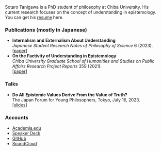 Sotaro Tanigawa is a PhD student of philosophy at Chiba University. His current research focuses on the concept of understanding in epistemology. You can get his [resume](./resume.html) here.

### Publications (mostly in Japanese)

- **Internalism and Externalism About Understanding**  
  _Japanese Student Research Notes of Philosophy of Science_ 6 (2023).  
  \[[paper](http://pssj.info/jsrnps/contents/contents_data/PSSJ_JSRNPS6(2023)_TANIGAWA_Sotaro.pdf)\]
- **On the Factivity of Understanding in Epistemology**  
  _Chiba University Graduate School of Humanities and Studies on Public Affairs Research Project Reports_ 359 (2021).  
  \[[paper](https://opac.ll.chiba-u.jp/da/curator/109491/359-p040.pdf)\]

### Talks

- **Do All Epistemic Values Derive From the Value of Truth?**  
  The Japan Forum for Young Philosophers, Tokyo, July 16, 2023.  
  \[[slides](https://speakerdeck.com/sotanigawa/do-all-epistemic-values-derive-from-the-value-of-truth)\]

### Accounts

- [Academia.edu](https://chiba-u.academia.edu/SotaroTanigawa)
- [Speaker Deck](https://speakerdeck.com/sotanigawa)
- [GitHub](https://github.com/sotanigawa)
- [SoundCloud](https://soundcloud.com/user-760062511)

